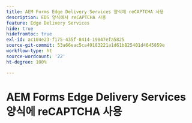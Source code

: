 ```yaml
---
title: AEM Forms Edge Delivery Services 양식에 reCAPTCHA 사용
description: EDS 양식에서 reCAPTCHA 사용
feature: Edge Delivery Services
hide: true
hidefromtoc: true
exl-id: ac104e23-f175-435f-8414-19847efa5825
source-git-commit: 53a66eac5ca49183221a1d61b825401d4645859e
workflow-type: ht
source-wordcount: '22'
ht-degree: 100%

---
```


# AEM Forms Edge Delivery Services 양식에 reCAPTCHA 사용
